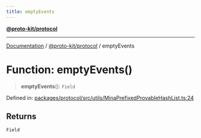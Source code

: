 ```yaml
---
title: emptyEvents
---
```


[**@proto-kit/protocol**](../README.md)

***

[Documentation](../../../README.md) / [@proto-kit/protocol](../README.md) / emptyEvents

# Function: emptyEvents()

> **emptyEvents**(): `Field`

Defined in: [packages/protocol/src/utils/MinaPrefixedProvableHashList.ts:24](https://github.com/proto-kit/framework/blob/b953c754e500c62f01fbbd6d09adfb2f5577269d/packages/protocol/src/utils/MinaPrefixedProvableHashList.ts#L24)

## Returns

`Field`

